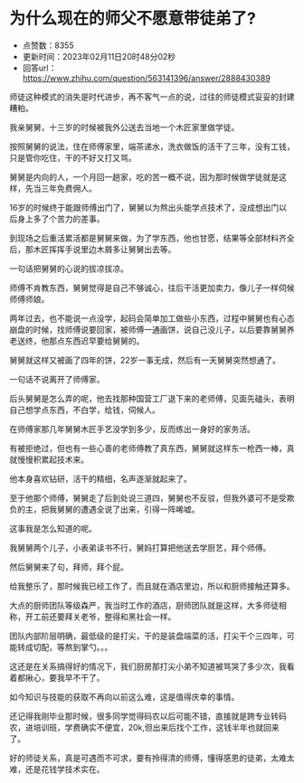 # 为什么现在的师父不愿意带徒弟了?
- 点赞数：8355
- 更新时间：2023年02月11日20时48分02秒
- 回答url：https://www.zhihu.com/question/563141396/answer/2888430389
<body>
 <p data-pid="VSO4J5vt">师徒这种模式的消失是时代进步，再不客气一点的说，过往的师徒模式妥妥的封建糟粕。</p>
 <p data-pid="aFozScTC">我亲舅舅，十三岁的时候被我外公送去当地一个木匠家里做学徒。</p>
 <p data-pid="n0pQ_YuG">按照舅舅的说法，住在师傅家里，端茶递水，洗衣做饭的活干了三年，没有工钱，只是管你吃住，干的不好又打又骂。</p>
 <p data-pid="IfR3J_Hi">舅舅是内向的人，一个月回一趟家，吃的苦一概不说，因为那时候做学徒就是这样，先当三年免费佣人。</p>
 <p data-pid="qfYTzUFl">16岁的时候终于能跟师傅出门了，舅舅以为熬出头能学点技术了，没成想出门以后身上多了个苦力的差事。</p>
 <p data-pid="feThj37z">到现场之后重活累活都是舅舅来做，为了学东西，他也甘愿，结果等全部材料齐全后，那木匠挥挥手说里边木屑多让舅舅出去等。</p>
 <p data-pid="lXharRdn">一句话把舅舅的心说的拔凉拔凉。</p>
 <p data-pid="QdMmRUZQ">师傅不肯教东西，舅舅觉得是自己不够诚心，往后干活更加卖力，像儿子一样伺候师傅师娘。</p>
 <p data-pid="Ar1c17RM">两年过去，也不能说一点没学，起码会简单加工做些小东西，过程中舅舅也有心态崩盘的时候，找师傅说要回家，被师傅一通画饼，说自己没儿子，以后要靠舅舅养老送终，他那点东西迟早要给舅舅的。</p>
 <p data-pid="ZpWTzuEf">舅舅就这样又被画了四年的饼，22岁一事无成，然后有一天舅舅突然想通了。</p>
 <p data-pid="--bXx1uA">一句话不说离开了师傅家。</p>
 <p data-pid="OLqEpp2_">后头舅舅是怎么弄的呢，他去找那种国营工厂退下来的老师傅，见面先磕头，表明自己想学点东西，不白学，给钱，伺候人。</p>
 <p data-pid="h21YiIM3">在师傅家那几年舅舅木匠手艺没学到多少，反而练出一身好的家务活。</p>
 <p data-pid="0aDI2img">有被拒绝过，但也有一些心善的老师傅教了真东西，舅舅就这样东一枪西一棒，真就慢慢积累起技术来。</p>
 <p data-pid="eT11z_sS">他本身喜欢钻研，活干的精细，名声逐渐就起来了。</p>
 <p data-pid="6triotat">至于他那个师傅，舅舅走了后到处说三道四，舅舅也不反驳，但我外婆可不是受欺负的主，把我舅舅的遭遇全说了出来，引得一阵唏嘘。</p>
 <p data-pid="Gp4f-S_w">这事我是怎么知道的呢。</p>
 <p data-pid="FfUf3OKj">我舅舅两个儿子，小表弟读书不行，舅妈打算把他送去学厨艺，拜个师傅。</p>
 <p data-pid="AsdtKe09">然后舅舅来了句，拜师，拜个屁。</p>
 <p data-pid="f2eySrQ2">给我整乐了，那时候我已经工作了，而且就在酒店里边，所以和厨师接触还算多。</p>
 <p data-pid="JoWo6Ldz">大点的厨师团队等级森严，我当时工作的酒店，厨师团队就是这样，大多师徒相称，开工前还要拜关老爷，整得和黑社会一样。</p>
 <p data-pid="Q8V_CqM9">团队内部阶层明确，最低级的是打尖，干的是装盘端菜的活，打尖干个三四年，可能转成切配，等熬到掌勺。。。</p>
 <p data-pid="NwBvOXh7">这还是在关系搞得好的情况下，我们厨房那打尖小弟不知道被骂哭了多少次，我看着都揪心，要我早不干了。</p>
 <p data-pid="y2Fbh07E">如今知识与技能的获取不再向以前这么难，这是值得庆幸的事情。</p>
 <p data-pid="nZKYJj5w">还记得我刚毕业那时候，很多同学觉得码农以后可能不错，直接就是跨专业转码农，进培训班，学费确实不便宜，20k,但出来后找个工作，这钱半年也就回来了。</p>
 <p data-pid="QI9Xy4Eg">好的师徒关系，真是可遇而不可求，要有拎得清的师傅，懂得感恩的徒弟，太难太难，还是花钱学技术实在。</p>
</body>